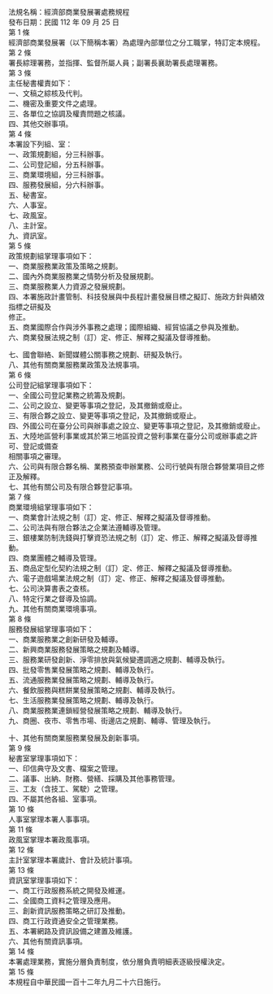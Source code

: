 法規名稱：經濟部商業發展署處務規程  
發布日期：民國 112 年 09 月 25 日  
第 1 條  
經濟部商業發展署（以下簡稱本署）為處理內部單位之分工職掌，特訂定本規程。  
第 2 條  
署長綜理署務，並指揮、監督所屬人員；副署長襄助署長處理署務。  
第 3 條  
主任秘書權責如下：  
一、文稿之綜核及代判。  
二、機密及重要文件之處理。  
三、各單位之協調及權責問題之核議。  
四、其他交辦事項。  
第 4 條  
本署設下列組、室：  
一、政策規劃組，分三科辦事。  
二、公司登記組，分五科辦事。  
三、商業環境組，分三科辦事。  
四、服務發展組，分六科辦事。  
五、秘書室。  
六、人事室。  
七、政風室。  
八、主計室。  
九、資訊室。  
第 5 條  
政策規劃組掌理事項如下：  
一、商業服務業政策及策略之規劃。  
二、國內外商業服務業之情勢分析及發展規劃。  
三、商業服務業人力資源之發展規劃。  
四、本署施政計畫管制、科技發展與中長程計畫發展目標之擬訂、施政方針與績效指標之研擬及  
修正。  
五、商業國際合作與涉外事務之處理；國際組織、經貿協議之參與及推動。  
六、商業發展法規之制（訂）定、修正、解釋之擬議及督導推動。  


七、國會聯絡、新聞媒體公關事務之規劃、研擬及執行。  
八、其他有關商業服務業政策及法規事項。  
第 6 條  
公司登記組掌理事項如下：  
一、全國公司登記業務之統籌及規劃。  
二、公司之設立、變更等事項之登記，及其撤銷或廢止。  
三、有限合夥之設立、變更等事項之登記，及其撤銷或廢止。  
四、外國公司在臺分公司與辦事處之設立、變更等事項之登記，及其撤銷或廢止。  
五、大陸地區營利事業或其於第三地區投資之營利事業在臺分公司或辦事處之許可、登記或備查  
相關事項之審理。  
六、公司與有限合夥名稱、業務預查申辦業務、公司行號與有限合夥營業項目之修正及解釋。  
七、其他有關公司及有限合夥登記事項。  
第 7 條  
商業環境組掌理事項如下：  
一、商業會計法規之制（訂）定、修正、解釋之擬議及督導推動。  
二、公司法與有限合夥法之企業法遵輔導及管理。  
三、銀樓業防制洗錢與打擊資恐法規之制（訂）定、修正、解釋之擬議及督導推動。  
四、商業團體之輔導及管理。  
五、商品定型化契約法規之制（訂）定、修正、解釋之擬議及督導推動。  
六、電子遊戲場業法規之制（訂）定、修正、解釋之擬議及督導推動。  
七、公司決算書表之查核。  
八、特定行業之督導及協調。  
九、其他有關商業環境事項。  
第 8 條  
服務發展組掌理事項如下：  
一、商業服務業之創新研發及輔導。  
二、新興商業服務發展策略之規劃及輔導。  
三、服務業研發創新、淨零排放與氣候變遷調適之規劃、輔導及執行。  
四、批發零售業發展策略之規劃、輔導及執行。  
五、流通服務業發展策略之規劃、輔導及執行。  
六、餐飲服務與糕餅業發展策略之規劃、輔導及執行。  
七、生活服務業發展策略之規劃、輔導及執行。  
八、商業服務業連鎖經營發展策略之規劃、輔導及執行。  
九、商圈、夜市、零售市場、街邊店之規劃、輔導、管理及執行。  


十、其他有關商業服務業發展及創新事項。  
第 9 條  
秘書室掌理事項如下：  
一、印信典守及文書、檔案之管理。  
二、議事、出納、財務、營繕、採購及其他事務管理。  
三、工友（含技工、駕駛）之管理。  
四、不屬其他各組、室事項。  
第 10 條  
人事室掌理本署人事事項。  
第 11 條  
政風室掌理本署政風事項。  
第 12 條  
主計室掌理本署歲計、會計及統計事項。  
第 13 條  
資訊室掌理事項如下：  
一、商工行政服務系統之開發及維運。  
二、全國商工資料之管理及應用。  
三、創新資訊服務策略之研訂及推動。  
四、商工行政資通安全之管理業務。  
五、本署網路及資訊設備之建置及維護。  
六、其他有關資訊事項。  
第 14 條  
本署處理業務，實施分層負責制度，依分層負責明細表逐級授權決定。  
第 15 條  
本規程自中華民國一百十二年九月二十六日施行。  


